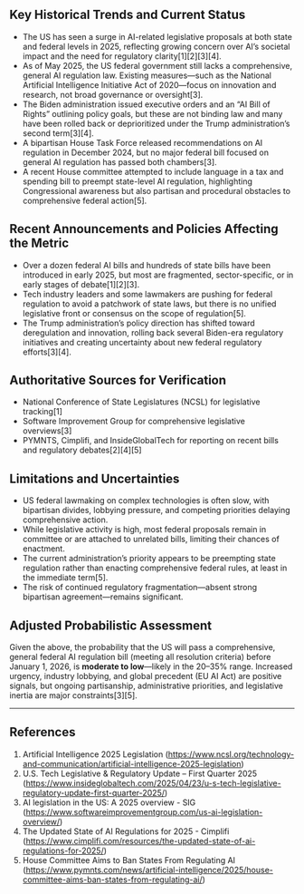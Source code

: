 ## Key Historical Trends and Current Status

- The US has seen a surge in AI-related legislative proposals at both state and federal levels in 2025, reflecting growing concern over AI’s societal impact and the need for regulatory clarity[1][2][3][4].
- As of May 2025, the US federal government still lacks a comprehensive, general AI regulation law. Existing measures—such as the National Artificial Intelligence Initiative Act of 2020—focus on innovation and research, not broad governance or oversight[3].
- The Biden administration issued executive orders and an “AI Bill of Rights” outlining policy goals, but these are not binding law and many have been rolled back or deprioritized under the Trump administration’s second term[3][4].
- A bipartisan House Task Force released recommendations on AI regulation in December 2024, but no major federal bill focused on general AI regulation has passed both chambers[3].
- A recent House committee attempted to include language in a tax and spending bill to preempt state-level AI regulation, highlighting Congressional awareness but also partisan and procedural obstacles to comprehensive federal action[5].

## Recent Announcements and Policies Affecting the Metric

- Over a dozen federal AI bills and hundreds of state bills have been introduced in early 2025, but most are fragmented, sector-specific, or in early stages of debate[1][2][3].
- Tech industry leaders and some lawmakers are pushing for federal regulation to avoid a patchwork of state laws, but there is no unified legislative front or consensus on the scope of regulation[5].
- The Trump administration’s policy direction has shifted toward deregulation and innovation, rolling back several Biden-era regulatory initiatives and creating uncertainty about new federal regulatory efforts[3][4].

## Authoritative Sources for Verification

- National Conference of State Legislatures (NCSL) for legislative tracking[1]
- Software Improvement Group for comprehensive legislative overviews[3]
- PYMNTS, Cimplifi, and InsideGlobalTech for reporting on recent bills and regulatory debates[2][4][5]

## Limitations and Uncertainties

- US federal lawmaking on complex technologies is often slow, with bipartisan divides, lobbying pressure, and competing priorities delaying comprehensive action.
- While legislative activity is high, most federal proposals remain in committee or are attached to unrelated bills, limiting their chances of enactment.
- The current administration’s priority appears to be preempting state regulation rather than enacting comprehensive federal rules, at least in the immediate term[5].
- The risk of continued regulatory fragmentation—absent strong bipartisan agreement—remains significant.

## Adjusted Probabilistic Assessment

Given the above, the probability that the US will pass a comprehensive, general federal AI regulation bill (meeting all resolution criteria) before January 1, 2026, is **moderate to low**—likely in the 20–35% range. Increased urgency, industry lobbying, and global precedent (EU AI Act) are positive signals, but ongoing partisanship, administrative priorities, and legislative inertia are major constraints[3][5].

---
## References

1. Artificial Intelligence 2025 Legislation (https://www.ncsl.org/technology-and-communication/artificial-intelligence-2025-legislation)
2. U.S. Tech Legislative & Regulatory Update – First Quarter 2025 (https://www.insideglobaltech.com/2025/04/23/u-s-tech-legislative-regulatory-update-first-quarter-2025/)
3. AI legislation in the US: A 2025 overview - SIG (https://www.softwareimprovementgroup.com/us-ai-legislation-overview/)
4. The Updated State of AI Regulations for 2025 - Cimplifi (https://www.cimplifi.com/resources/the-updated-state-of-ai-regulations-for-2025/)
5. House Committee Aims to Ban States From Regulating AI (https://www.pymnts.com/news/artificial-intelligence/2025/house-committee-aims-ban-states-from-regulating-ai/)
